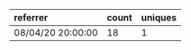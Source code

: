 | referrer          | count | uniques |
| :---------------- | :---- | :------ |
| 08/04/20 20:00:00 | 18    | 1       |
